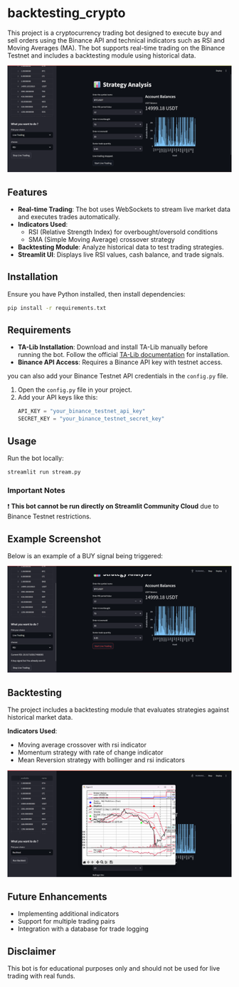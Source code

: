 # backtesting_crypto


This project is a cryptocurrency trading bot designed to execute buy and sell orders using the Binance API and technical indicators such as RSI and Moving Averages (MA). The bot supports real-time trading on the Binance Testnet and includes a backtesting module using historical data.

![Front page](images/front_page.png)


## Features
- **Real-time Trading**: The bot uses WebSockets to stream live market data and executes trades automatically.
- **Indicators Used**:
  - RSI (Relative Strength Index) for overbought/oversold conditions
  - SMA (Simple Moving Average) crossover strategy
- **Backtesting Module**: Analyze historical data to test trading strategies.
- **Streamlit UI**: Displays live RSI values, cash balance, and trade signals.

## Installation
Ensure you have Python installed, then install dependencies:
```bash
pip install -r requirements.txt
```

## Requirements
- **TA-Lib Installation**: Download and install TA-Lib manually before running the bot. Follow the official [TA-Lib documentation](https://mrjbq7.github.io/ta-lib/) for installation.
- **Binance API Access**: Requires a Binance API key with testnet access.
  
 you can also  add your Binance Testnet API credentials in the `config.py` file.

1. Open the `config.py` file in your project.
2. Add your API keys like this:
   ```python
   API_KEY = "your_binance_testnet_api_key"
   SECRET_KEY = "your_binance_testnet_secret_key"


## Usage
Run the bot locally:
```bash
streamlit run stream.py
```

### Important Notes
❗ **This bot cannot be run directly on Streamlit Community Cloud** due to Binance Testnet restrictions.

## Example Screenshot
Below is an example of a BUY signal being triggered:

![Buy Signal](images/buy_signal.png)

## Backtesting
The project includes a backtesting module that evaluates strategies against historical market data.

 **Indicators Used**:
  - Moving average crossover with rsi indicator
  - Momentum strategy with rate of change indicator
  - Mean Reversion strategy with bollinger and rsi indicators



![Backtesting](images/graph.png)

## Future Enhancements
- Implementing additional indicators
- Support for multiple trading pairs
- Integration with a database for trade logging

## Disclaimer
This bot is for educational purposes only and should not be used for live trading with real funds.

